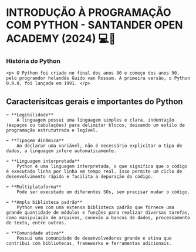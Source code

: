 # INTRODUÇÃO À PROGRAMAÇÃO COM PYTHON - SANTANDER OPEN ACADEMY (2024) 💻🐍

### História do Python

    <p> O Python foi criado no final dos anos 80 e começo dos anos 90, pelo programdor holandês Guido van Rossum. A primeira versão, o Python 0.9.0, foi lançada em 1991. </p>

<h2>Caracterísitcas gerais e importantes do Python</h2>

    ➡️ **Legibilidade**
        A linguagem possui uma linguagem simples e clara, indentação (espaços ou tabulações) para delimitar blocos, deixando um estilo de programação estrututrada e legível.
    
    ➡️ **Tipagem dinâmica**
        Ao declarar uma variável, não é necessário explicitar o tipo de dados, a linguagem infere automaticamente. 

    ➡️ **Linguagem interpretada**
        Python é uma linguagem interpretada, o que significa que o código é executado linha por linha em tempo real. Isso permite um ciclo de desenvolvimento rápido e facilita a depuração do código. 
    
    ➡️ **Multiplataforma**
        Pode ser executado em diferentes SOs, sem precisar mudar o código.
    
    ➡️ **Ampla biblioteca padrão**
        Python vem com uma extensa biblioteca padrão que fornece uma grande quantidade de módulos e funções para realizar diversas tarefas, como manipulação de arquivos, conexão a bancos de dados, processamento de texto, entre outros. 

    ➡️ **Comunidade ativa**
        Possui uma comunidade de desenvolvedores grande e ativa que contribui com bibliotecas, frameworks e ferramentas adicionais.
